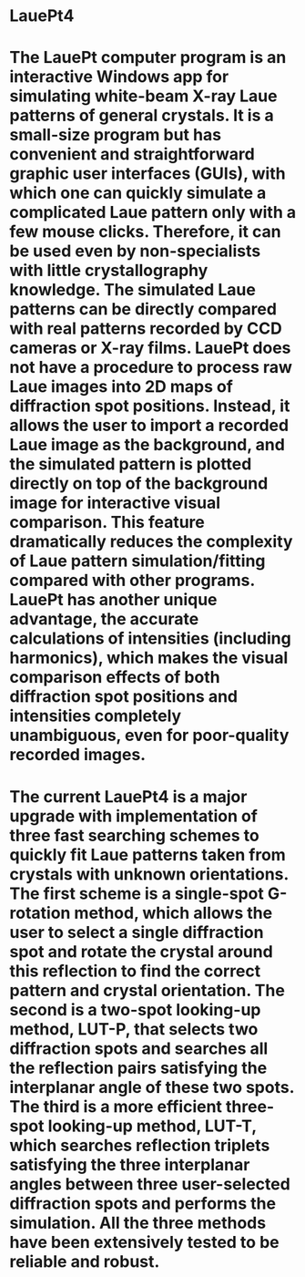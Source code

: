 # LauePt4
# The LauePt computer program is an interactive Windows app for simulating white-beam X-ray Laue patterns of general crystals. It is a small-size program but has convenient and straightforward graphic user interfaces (GUIs), with which one can quickly simulate a complicated Laue pattern only with a few mouse clicks. Therefore, it can be used even by non-specialists with little crystallography knowledge. The simulated Laue patterns can be directly compared with real patterns recorded by CCD cameras or X-ray films. LauePt does not have a procedure to process raw Laue images into 2D maps of diffraction spot positions. Instead, it allows the user to import a recorded Laue image as the background, and the simulated pattern is plotted directly on top of the background image for interactive visual comparison. This feature dramatically reduces the complexity of Laue pattern simulation/fitting compared with other programs. LauePt has another unique advantage, the accurate calculations of intensities (including harmonics), which makes the visual comparison effects of both diffraction spot positions and intensities completely unambiguous, even for poor-quality recorded images.
# The current LauePt4 is a major upgrade with implementation of three fast searching schemes to quickly fit Laue patterns taken from crystals with unknown orientations. The first scheme is a single-spot G-rotation method, which allows the user to select a single diffraction spot and rotate the crystal around this reflection to find the correct pattern and crystal orientation. The second is a two-spot looking-up method, LUT-P, that selects two diffraction spots and searches all the reflection pairs satisfying the interplanar angle of these two spots. The third is a more efficient three-spot looking-up method, LUT-T, which searches reflection triplets satisfying the three interplanar angles between three user-selected diffraction spots and performs the simulation. All the three methods have been extensively tested to be reliable and robust.
